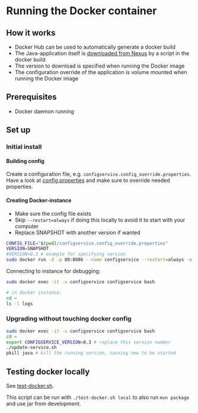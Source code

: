 # Running the Docker container

## How it works
* Docker Hub can be used to automatically generate a docker build
* The Java-application itself is [downloaded from Nexus](http://mvnrepo.cantara.no/content/repositories/releases/no/cantara/jau/configservice/) by a script in the docker build
* The version to download is specified when running the Docker image
* The configuration override of the application is volume mounted when running the Docker image

## Prerequisites
* Docker daemon running

## Set up

### Initial install

#### Building config
Create a configuration file, e.g. `configservice.config_override.properties`. Have a look at
[config.properties](../src/main/resources/config.properties) and make sure to override needed properties.

#### Creating Docker-instance
* Make sure the config file exists
* Skip `--restart=always` if doing this locally to avoid it to start with your computer
* Replace SNAPSHOT with another version if wanted

```bash
CONFIG_FILE="$(pwd)/configservice.config_override.properties"
VERSION=SNAPSHOT
#VERSION=0.3 # example for specifying version
sudo docker run -d -p 80:8086 --name configservice --restart=always -e "CONFIGSERVICE_VERSION=$VERSION" -v "$CONFIG_FILE:/home/configservice/config_override.properties" itcapra/cantara-configservice:latest
```

Connecting to instance for debugging:
```bash
sudo docker exec -it -u configservice configservice bash

# in docker instance:
cd ~
ls -l logs
```

### Upgrading without touching docker config
```bash
sudo docker exec -it -u configservice configservice bash
cd ~
export CONFIGSERVICE_VERSION=0.3 # replace this version number
./update-service.sh
pkill java # kill the running version, causing new to be started
```

## Testing docker locally
See [test-docker.sh](test-docker.sh).

This script can be run with `./test-docker.sh local` to also run `mvn package` and use jar from development.
